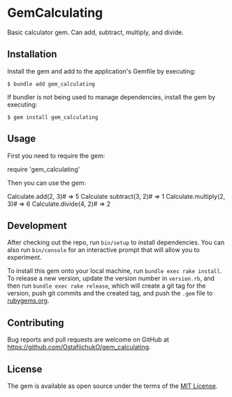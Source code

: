 # GemCalculating

Basic calculator gem. Can add, subtract, multiply, and divide.

## Installation

Install the gem and add to the application's Gemfile by executing:

    $ bundle add gem_calculating

If bundler is not being used to manage dependencies, install the gem by executing:

    $ gem install gem_calculating

## Usage

First you need to require the gem:

require 'gem_calculating'

Then you can use the gem:

Calculate.add(2, 3)# => 5
Calculate subtract(3, 2)# => 1
Calculate.multiply(2, 3)# => 6
Calculate.divide(4, 2)# => 2

## Development

After checking out the repo, run `bin/setup` to install dependencies. You can also run `bin/console` for an interactive prompt that will allow you to experiment.

To install this gem onto your local machine, run `bundle exec rake install`. To release a new version, update the version number in `version.rb`, and then run `bundle exec rake release`, which will create a git tag for the version, push git commits and the created tag, and push the `.gem` file to [rubygems.org](https://rubygems.org).

## Contributing

Bug reports and pull requests are welcome on GitHub at https://github.com/OstafiichukO/gem_calculating.

## License

The gem is available as open source under the terms of the [MIT License](https://opensource.org/licenses/MIT).
